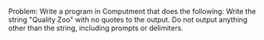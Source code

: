 Problem:
Write a program in Computment that does the following:
Write the string "Quality Zoo" with no quotes to the output.
Do not output anything other than the string, including prompts or delimiters.